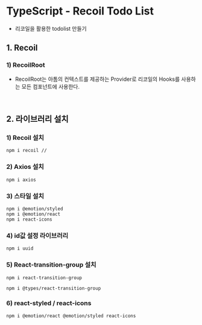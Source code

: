 # TypeScript - Recoil Todo List

- 리코일을 활용한 todolist 만들기

## 1. Recoil

### 1) RecoilRoot

- RecoilRoot는 아톰의 컨텍스트를 제공하는 Provider로 리코일의 Hooks를 사용하는 모든 컴포넌트에 사용한다.

<br/>

## 2. 라이브러리 설치

### 1) Recoil 설치

```shell
npm i recoil //
```

### 2) Axios 설치

```shell
npm i axios
```

### 3) 스타일 설치

```shell
npm i @emotion/styled
npm i @emotion/react
npm i react-icons
```

### 4) id값 설정 라이브러리

```shell
npm i uuid
```

### 5) React-transition-group 설치

```shell
npm i react-transition-group

npm i @types/react-transition-group
```

### 6) react-styled / react-icons

```shell
npm i @emotion/react @emotion/styled react-icons
```
